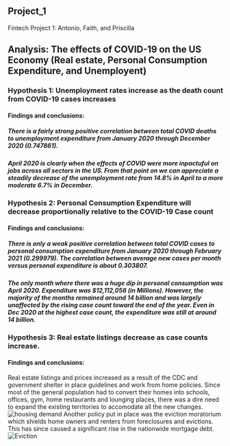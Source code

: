## Project_1
Fintech Project 1: Antonio, Faith, and Priscilla


## Analysis: The effects of COVID-19 on the US Economy (Real estate, Personal Consumption Expenditure, and Unemployent)


### Hypothesis 1: Unemployment rates increase as the death count from COVID-19 cases increases
#### Findings and conclusions:
##### There is a fairly strong positive correlation between total COVID deaths to unemployment expenditure from January 2020 through December 2020 (0.747861). 
##### April 2020 is clearly when the effects of COVID were more inpactuful on jobs across all sectors in the US. From that point on we can appreciate a steadily decrease of the unemployment rate from 14.8% in April to a more moderate 6.7% in December.


### Hypothesis 2: Personal Consumption Expenditure will decrease proportionally relative to the COVID-19 Case count
#### Findings and conclusions:
##### There is only a weak positive correlation between total COVID cases to personal consumption expenditure from January 2020 through February 2021 (0.299979). The correlation between average new cases per month versus personal expenditure is about 0.303807.
##### The only month where there was a huge dip in personal consumption was April 2020. Expenditure was $12,112,058 (in Millions). However, the majority of the months remained around 14 billion and was largely unaffected by the rising case count toward the end of the year. Even in Dec 2020 at the highest case count, the expenditure was still at around 14 billion.


### Hypothesis 3: Real estate listings decrease as case counts increase.
#### Findings and conclusions:
Real estate listings and prices increased as a result of the CDC and government shelter in place guidelines and work from home policies. Since most of the general population had to convert their homes into schools, offices, gym, home restaurants and lounging places, there was a dire need to expand the existing territories to accomodate all the new changes. ![housing demand](https://rdceconomics.wpengine.com/wp-content/uploads/2020/08/f-B-40022-Hottest-Zips-2020-scaled.jpg)
Another policy put in place was the eviction moratorium which shields home owners and renters from foreclosures and evictions. This has since caused a significant rise in the nationwide mortgage debt.
![Eviction](https://slls.org/wp-content/uploads/Copy-of-Overpayment-Notices.png)
